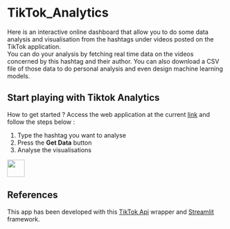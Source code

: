 # TikTok_Analytics

Here is an interactive online dashboard that allow you to do some data analysis and visualisation from the hashtags under videos posted on the TikTok application. <br>
You can do your analysis by fetching real time data on the videos concerned by this hashtag and their author. You can also download a CSV file of those data to do personal analysis and even design machine learning models. <br>

## Start playing with Tiktok Analytics

How to get started ? Access the web application at the current [link](https://share.streamlit.io/ikhlo/tiktokappanalytics/main/app.py) and follow the steps below :

<ol>
<li> Type the hashtag you want to analyse</li>
<li> Press the <strong>Get Data</strong> button</li>
<li> Analyse the visualisations</li>
</ol>

<img src="https://github.com/ikhlo/TiktokAppAnalytics/blob/main/videos/F1_video.gif" width="40" height="40" />

## References

This app has been developed with this [TikTok Api](https://github.com/davidteather/TikTok-Api) wrapper and [Streamlit](https://streamlit.io/) framework.
